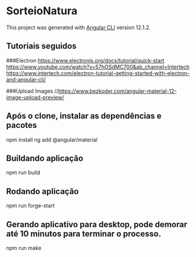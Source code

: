 # SorteioNatura

This project was generated with [Angular CLI](https://github.com/angular/angular-cli) version 12.1.2.

## Tutoriais seguidos
###Electron
https://www.electronjs.org/docs/tutorial/quick-start
https://www.youtube.com/watch?v=57hOSdMC700&ab_channel=Intertech
https://www.intertech.com/electron-tutorial-getting-started-with-electron-and-angular-cli/

###Upload Images
//https://www.bezkoder.com/angular-material-12-image-upload-preview/

## Após o clone, instalar as dependências e pacotes
npm install
ng add @angular/material

## Buildando aplicação
npm run build

## Rodando aplicação
npm run forge-start

## Gerando aplicativo para desktop, pode demorar até 10 minutos para terminar o processo.
npm run make

